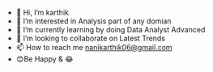- 👋 Hi, I’m karthik
- 👀 I’m interested in Analysis part of any domian
- 🌱 I’m currently learning by doing Data Analyst Advanced
- 💞️ I’m looking to collaborate on Latest Trends
- 📫 How to reach me nanikarthik06@gmail.com
- 😊Be Happy & 😂

<!---
001karthik/001karthik is a ✨ special ✨ repository because its `README.md` (this file) appears on your GitHub profile.
You can click the Preview link to take a look at your changes.
--->
